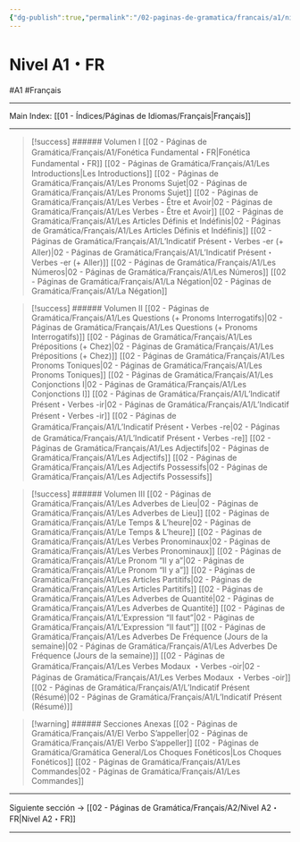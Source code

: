 ```yaml
---
{"dg-publish":true,"permalink":"/02-paginas-de-gramatica/francais/a1/nivel-a1-fr/"}
---
```


# Nivel A1・FR
#A1 #Français 
___
Main Index: [[01 - Índices/Páginas de Idiomas/Français\|Français]]
___


> [!success] ###### Volumen I
>[[02 - Páginas de Gramática/Français/A1/Fonética Fundamental・FR\|Fonética Fundamental・FR]]
 [[02 - Páginas de Gramática/Français/A1/Les Introductions\|Les Introductions]]
[[02 - Páginas de Gramática/Français/A1/Les Pronoms Sujet\|02 - Páginas de Gramática/Français/A1/Les Pronoms Sujet]]
 [[02 - Páginas de Gramática/Français/A1/Les Verbes - Être et Avoir\|02 - Páginas de Gramática/Français/A1/Les Verbes - Être et Avoir]]
 [[02 - Páginas de Gramática/Français/A1/Les Articles Définis et Indéfinis\|02 - Páginas de Gramática/Français/A1/Les Articles Définis et Indéfinis]]
 [[02 - Páginas de Gramática/Français/A1/L’Indicatif Présent・Verbes -er (+ Aller)\|02 - Páginas de Gramática/Français/A1/L’Indicatif Présent・Verbes -er (+ Aller)]]
 [[02 - Páginas de Gramática/Français/A1/Les Números\|02 - Páginas de Gramática/Français/A1/Les Números]]
 [[02 - Páginas de Gramática/Français/A1/La Négation\|02 - Páginas de Gramática/Français/A1/La Négation]]



> [!success] ###### Volumen II
 [[02 - Páginas de Gramática/Français/A1/Les Questions (+ Pronoms Interrogatifs)\|02 - Páginas de Gramática/Français/A1/Les Questions (+ Pronoms Interrogatifs)]]
[[02 - Páginas de Gramática/Français/A1/Les Prépositions (+ Chez)\|02 - Páginas de Gramática/Français/A1/Les Prépositions (+ Chez)]]
 [[02 - Páginas de Gramática/Français/A1/Les Pronoms Toniques\|02 - Páginas de Gramática/Français/A1/Les Pronoms Toniques]]
 [[02 - Páginas de Gramática/Français/A1/Les Conjonctions I\|02 - Páginas de Gramática/Français/A1/Les Conjonctions I]]
 [[02 - Páginas de Gramática/Français/A1/L’Indicatif Présent・Verbes -ir\|02 - Páginas de Gramática/Français/A1/L’Indicatif Présent・Verbes -ir]]
 [[02 - Páginas de Gramática/Français/A1/L’Indicatif Présent・Verbes -re\|02 - Páginas de Gramática/Français/A1/L’Indicatif Présent・Verbes -re]]
 [[02 - Páginas de Gramática/Français/A1/Les Adjectifs\|02 - Páginas de Gramática/Français/A1/Les Adjectifs]]
 [[02 - Páginas de Gramática/Français/A1/Les Adjectifs Possessifs\|02 - Páginas de Gramática/Français/A1/Les Adjectifs Possessifs]]



> [!success] ###### Volumen III
 [[02 - Páginas de Gramática/Français/A1/Les Adverbes de Lieu\|02 - Páginas de Gramática/Français/A1/Les Adverbes de Lieu]]
 [[02 - Páginas de Gramática/Français/A1/Le Temps & L’heure\|02 - Páginas de Gramática/Français/A1/Le Temps & L’heure]]
 [[02 - Páginas de Gramática/Français/A1/Les Verbes Pronominaux\|02 - Páginas de Gramática/Français/A1/Les Verbes Pronominaux]]
 [[02 - Páginas de Gramática/Français/A1/Le Pronom “Il y a”\|02 - Páginas de Gramática/Français/A1/Le Pronom “Il y a”]]
 [[02 - Páginas de Gramática/Français/A1/Les Articles Partitifs\|02 - Páginas de Gramática/Français/A1/Les Articles Partitifs]]
 [[02 - Páginas de Gramática/Français/A1/Les Adverbes de Quantité\|02 - Páginas de Gramática/Français/A1/Les Adverbes de Quantité]]
 [[02 - Páginas de Gramática/Français/A1/L’Expression “Il faut”\|02 - Páginas de Gramática/Français/A1/L’Expression “Il faut”]]
 [[02 - Páginas de Gramática/Français/A1/Les Adverbes De Fréquence (Jours de la semaine)\|02 - Páginas de Gramática/Français/A1/Les Adverbes De Fréquence (Jours de la semaine)]]
 [[02 - Páginas de Gramática/Français/A1/Les Verbes Modaux ・Verbes -oir\|02 - Páginas de Gramática/Français/A1/Les Verbes Modaux ・Verbes -oir]]
 [[02 - Páginas de Gramática/Français/A1/L’Indicatif Présent (Résumé)\|02 - Páginas de Gramática/Français/A1/L’Indicatif Présent (Résumé)]]



>[!warning] ###### Secciones Anexas
 [[02 - Páginas de Gramática/Français/A1/El Verbo S’appeller\|02 - Páginas de Gramática/Français/A1/El Verbo S’appeller]]
 [[02 - Páginas de Gramática/Gramática General/Los Choques Fonéticos\|Los Choques Fonéticos]]
 [[02 - Páginas de Gramática/Français/A1/Les Commandes\|02 - Páginas de Gramática/Français/A1/Les Commandes]]

___

Siguiente sección → [[02 - Páginas de Gramática/Français/A2/Nivel A2・FR\|Nivel A2・FR]]

___
